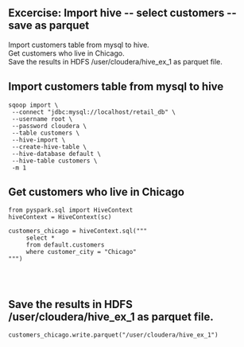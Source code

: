 ## Excercise: Import hive -- select customers -- save as parquet

Import customers table from mysql to hive.  
Get customers who live in Chicago.  
Save the results in HDFS /user/cloudera/hive_ex_1 as parquet file.  


## Import customers table from mysql to hive
```
sqoop import \
 --connect "jdbc:mysql://localhost/retail_db" \
 --username root \
 --password cloudera \
 --table customers \
 --hive-import \
 --create-hive-table \
 --hive-database default \
 --hive-table customers \
 -m 1
```

## Get customers who live in Chicago 

```
from pyspark.sql import HiveContext
hiveContext = HiveContext(sc)

customers_chicago = hiveContext.sql("""
	 select *
	 from default.customers
	 where customer_city = "Chicago"
""")




```
## Save the results in HDFS /user/cloudera/hive_ex_1  as parquet file.

```
customers_chicago.write.parquet("/user/cloudera/hive_ex_1")
```